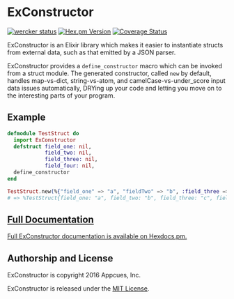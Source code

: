 # ExConstructor

[![wercker status](https://app.wercker.com/status/f2dbf92012667da4ac8511f619da4429/s/master "wercker status")](https://app.wercker.com/project/bykey/f2dbf92012667da4ac8511f619da4429)
[![Hex.pm Version](http://img.shields.io/hexpm/v/exconstructor.svg?style=flat)](https://hex.pm/packages/exconstructor)
[![Coverage Status](https://coveralls.io/repos/github/appcues/exconstructor/badge.svg?branch=master)](https://coveralls.io/github/appcues/exconstructor?branch=master)

ExConstructor is an Elixir library which makes it easier to instantiate
structs from external data, such as that emitted by a JSON parser.

ExConstructor provides a `define_constructor` macro which can be invoked
from a struct module.  The generated constructor, called `new` by default,
handles map-vs-dict, string-vs-atom, and camelCase-vs-under_score
input data issues automatically, DRYing up your code and letting you
move on to the interesting parts of your program.

## Example

```elixir
defmodule TestStruct do
  import ExConstructor
  defstruct field_one: nil,
            field_two: nil,
            field_three: nil,
            field_four: nil,
  define_constructor
end

TestStruct.new(%{"field_one" => "a", "fieldTwo" => "b", :field_three => "c", :fieldFour => "d"})
# => %TestStruct{field_one: "a", field_two: "b", field_three: "c", field_four: "d"}
```

## [Full Documentation](http://hexdocs.pm/exconstructor/ExConstructor.html)

[Full ExConstructor documentation is available on
Hexdocs.pm.](http://hexdocs.pm/exconstructor/ExConstructor.html)


## Authorship and License

ExConstructor is copyright 2016 Appcues, Inc.

ExConstructor is released under the
[MIT License](https://github.com/appcues/exconstructor/blob/master/LICENSE.txt).

